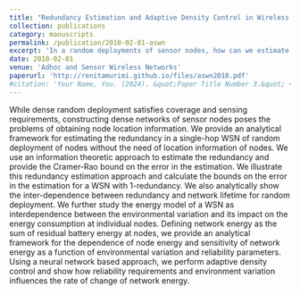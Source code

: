 ```yaml
---
title: "Redundancy Estimation and Adaptive Density Control in Wireless Sensor Networks"
collection: publications
category: manuscripts
permalink: /publication/2010-02-01-aswn
excerpt: 'In a random deployments of sensor nodes, how can we estimate the redundancy of the network without location information? This paper uses an information-theoretic approach to estimating this redundancy, and also studies the relationship between redundancy and network lifetime in WSNs.'
date: 2010-02-01
venue: 'Adhoc and Sensor Wireless Networks'
paperurl: 'http://renitamurimi.github.io/files/aswn2010.pdf'
#citation: 'Your Name, You. (2024). &quot;Paper Title Number 3.&quot; <i>GitHub Journal of Bugs</i>. 1(3).'
---
```


While dense random deployment satisfies coverage and sensing requirements, constructing dense networks of sensor nodes poses the problems of obtaining node location information. We provide an analytical framework for estimating the redundancy in a single-hop WSN of random deployment of nodes without the need of location information of nodes. We use an information theoretic approach to estimate the redundancy and provide the Cramer-Rao bound on the error in the estimation. We illustrate this redundancy estimation approach and calculate the bounds on the error in the estimation for a WSN with 1-redundancy. We also analytically show the inter-dependence between redundancy and network lifetime for random deployment. We further study the energy model of a WSN as interdependence between the environmental variation and its impact on the energy consumption at individual nodes. Defining network energy as the sum of residual battery energy at nodes, we provide an analytical framework for the dependence of node energy and sensitivity of network energy as a function of environmental variation and reliability parameters. Using a neural network based approach, we perform adaptive density control and show how reliability requirements and environment variation influences the rate of change of network energy.

